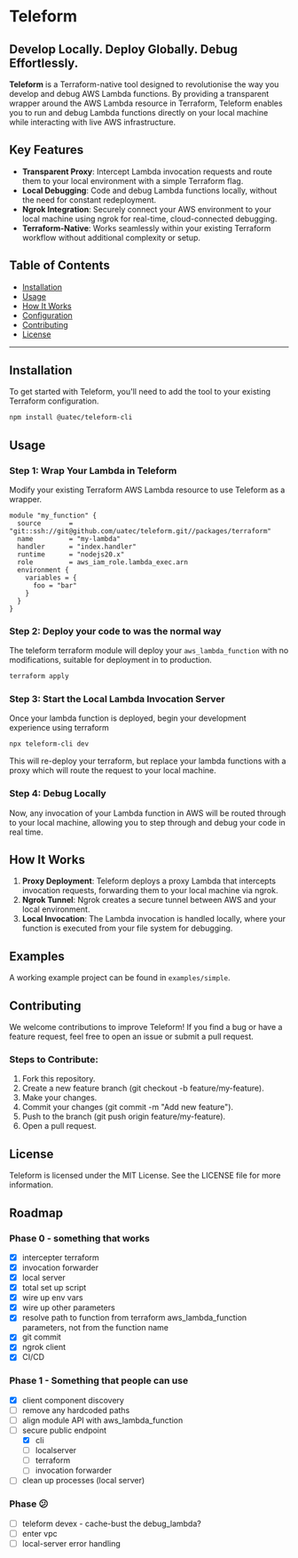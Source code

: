 # Teleform

## Develop Locally. Deploy Globally. Debug Effortlessly.

**Teleform** is a Terraform-native tool designed to revolutionise the way you develop and debug AWS Lambda functions. By providing a transparent wrapper around the AWS Lambda resource in Terraform, Teleform enables you to run and debug Lambda functions directly on your local machine while interacting with live AWS infrastructure.

## Key Features

- **Transparent Proxy**: Intercept Lambda invocation requests and route them to your local environment with a simple Terraform flag.
- **Local Debugging**: Code and debug Lambda functions locally, without the need for constant redeployment.
- **Ngrok Integration**: Securely connect your AWS environment to your local machine using ngrok for real-time, cloud-connected debugging.
- **Terraform-Native**: Works seamlessly within your existing Terraform workflow without additional complexity or setup.

## Table of Contents

- [Installation](#installation)
- [Usage](#usage)
- [How It Works](#how-it-works)
- [Configuration](#configuration)
- [Contributing](#contributing)
- [License](#license)

---

## Installation

To get started with Teleform, you'll need to add the tool to your existing Terraform configuration.

```bash
npm install @uatec/teleform-cli
```

## Usage
### Step 1: Wrap Your Lambda in Teleform
Modify your existing Terraform AWS Lambda resource to use Teleform as a wrapper.

```hcl
module "my_function" {
  source       = "git::ssh://git@github.com/uatec/teleform.git//packages/terraform"
  name         = "my-lambda"
  handler      = "index.handler"
  runtime      = "nodejs20.x"
  role         = aws_iam_role.lambda_exec.arn
  environment {
    variables = {
      foo = "bar"
    }
  }
}
```
### Step 2: Deploy your code to was the normal way

The teleform terraform module will deploy your `aws_lambda_function` with no modifications, suitable for deployment in to production.

```sh
terraform apply
```

### Step 3: Start the Local Lambda Invocation Server
Once your lambda function is deployed, begin your development experience using terraform

```sh 
npx teleform-cli dev
```

This will re-deploy your terraform, but replace your lambda functions with a proxy which will route the request to your local machine.

### Step 4: Debug Locally
Now, any invocation of your Lambda function in AWS will be routed through to your local machine, allowing you to step through and debug your code in real time.

## How It Works
1. **Proxy Deployment**: Teleform deploys a proxy Lambda that intercepts invocation requests, forwarding them to your local machine via ngrok.
1. **Ngrok Tunnel**: Ngrok creates a secure tunnel between AWS and your local environment.
1. **Local Invocation**: The Lambda invocation is handled locally, where your function is 
executed from your file system for debugging.

## Examples

A working example project can be found in `examples/simple`.

## Contributing
We welcome contributions to improve Teleform! If you find a bug or have a feature request, feel free to open an issue or submit a pull request.

### Steps to Contribute:
1. Fork this repository.
1. Create a new feature branch (git checkout -b feature/my-feature).
1. Make your changes.
1. Commit your changes (git commit -m "Add new feature").
1. Push to the branch (git push origin feature/my-feature).
1. Open a pull request.

## License
Teleform is licensed under the MIT License. See the LICENSE file for more information.

## Roadmap

### Phase 0 - something that works
- [x] intercepter terraform
- [x] invocation forwarder
- [x] local server
- [x] total set up script
- [x] wire up env vars
- [x] wire up other parameters
- [x] resolve path to function from terraform aws_lambda_function parameters, not from the function name
- [x] git commit
- [x] ngrok client
- [x] CI/CD

### Phase 1 - Something that people can use

- [x] client component discovery
- [ ] remove any hardcoded paths
- [ ] align module API with aws_lambda_function
- [ ] secure public endpoint
  - [x] cli
  - [ ] localserver
  - [ ] terraform
  - [ ] invocation forwarder
- [ ] clean up processes (local server)

### Phase 😕

- [ ] teleform devex - cache-bust the debug_lambda?
- [ ] enter vpc
- [ ] local-server error handling
